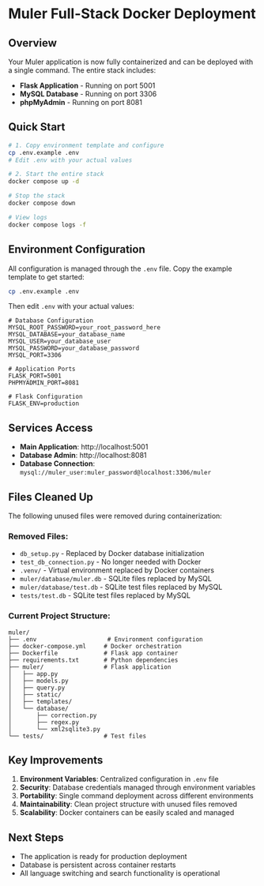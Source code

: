 # Muler Full-Stack Docker Deployment

## Overview

Your Muler application is now fully containerized and can be deployed with a single command. The entire stack includes:

- **Flask Application** - Running on port 5001
- **MySQL Database** - Running on port 3306
- **phpMyAdmin** - Running on port 8081

## Quick Start

```bash
# 1. Copy environment template and configure
cp .env.example .env
# Edit .env with your actual values

# 2. Start the entire stack
docker compose up -d

# Stop the stack
docker compose down

# View logs
docker compose logs -f
```

## Environment Configuration

All configuration is managed through the `.env` file. Copy the example template to get started:

```bash
cp .env.example .env
```

Then edit `.env` with your actual values:

```env
# Database Configuration
MYSQL_ROOT_PASSWORD=your_root_password_here
MYSQL_DATABASE=your_database_name
MYSQL_USER=your_database_user
MYSQL_PASSWORD=your_database_password
MYSQL_PORT=3306

# Application Ports
FLASK_PORT=5001
PHPMYADMIN_PORT=8081

# Flask Configuration
FLASK_ENV=production
```

## Services Access

- **Main Application**: http://localhost:5001
- **Database Admin**: http://localhost:8081
- **Database Connection**: `mysql://muler_user:muler_password@localhost:3306/muler`

## Files Cleaned Up

The following unused files were removed during containerization:

### Removed Files:

- `db_setup.py` - Replaced by Docker database initialization
- `test_db_connection.py` - No longer needed with Docker
- `.venv/` - Virtual environment replaced by Docker containers
- `muler/database/muler.db` - SQLite files replaced by MySQL
- `muler/database/test.db` - SQLite test files replaced by MySQL
- `tests/test.db` - SQLite test files replaced by MySQL

### Current Project Structure:

```
muler/
├── .env                    # Environment configuration
├── docker-compose.yml     # Docker orchestration
├── Dockerfile             # Flask app container
├── requirements.txt       # Python dependencies
├── muler/                 # Flask application
│   ├── app.py
│   ├── models.py
│   ├── query.py
│   ├── static/
│   ├── templates/
│   └── database/
│       ├── correction.py
│       ├── regex.py
│       └── xml2sqlite3.py
└── tests/                 # Test files
```

## Key Improvements

1. **Environment Variables**: Centralized configuration in `.env` file
2. **Security**: Database credentials managed through environment variables
3. **Portability**: Single command deployment across different environments
4. **Maintainability**: Clean project structure with unused files removed
5. **Scalability**: Docker containers can be easily scaled and managed

## Next Steps

- The application is ready for production deployment
- Database is persistent across container restarts
- All language switching and search functionality is operational
